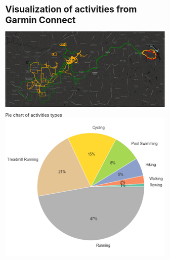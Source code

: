 Visualization of activities from Garmin Connect
============================ 


<img src="images/title.png" class="center" alt="GPS tracks">

Pie chart of activities types
![pie_chart](images/pie_chart.png)
